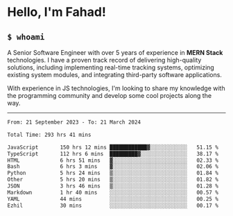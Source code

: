 <h1>Hello, I'm Fahad!</h1>

<h2><code>$ whoami</code></h2>

A Senior Software Engineer with over 5 years of experience in **MERN Stack** technologies. I have a proven track record of delivering high-quality solutions, including implementing real-time tracking systems, optimizing existing system modules, and integrating third-party software applications.

With experience in JS technologies, I'm looking to share my knowledge with the programming community and develop some cool projects along the way.

---

<!--START_SECTION:waka-->

```txt
From: 21 September 2023 - To: 21 March 2024

Total Time: 293 hrs 41 mins

JavaScript       150 hrs 12 mins ████████████▓░░░░░░░░░░░░   51.15 %
TypeScript       112 hrs 6 mins  █████████▓░░░░░░░░░░░░░░░   38.17 %
HTML             6 hrs 51 mins   ▓░░░░░░░░░░░░░░░░░░░░░░░░   02.33 %
Bash             6 hrs 3 mins    ▓░░░░░░░░░░░░░░░░░░░░░░░░   02.06 %
Python           5 hrs 24 mins   ▒░░░░░░░░░░░░░░░░░░░░░░░░   01.84 %
Other            5 hrs 20 mins   ▒░░░░░░░░░░░░░░░░░░░░░░░░   01.82 %
JSON             3 hrs 46 mins   ▒░░░░░░░░░░░░░░░░░░░░░░░░   01.28 %
Markdown         1 hr 40 mins    ░░░░░░░░░░░░░░░░░░░░░░░░░   00.57 %
YAML             44 mins         ░░░░░░░░░░░░░░░░░░░░░░░░░   00.25 %
Ezhil            30 mins         ░░░░░░░░░░░░░░░░░░░░░░░░░   00.17 %
```

<!--END_SECTION:waka-->

<!--
**heyFahad/heyFahad** is a ✨ _special_ ✨ repository because its `README.md` (this file) appears on your GitHub profile.

Here are some ideas to get you started:

- 🔭 I’m currently working on ...
- 🌱 I’m currently learning ...
- 👯 I’m looking to collaborate on ...
- 🤔 I’m looking for help with ...
- 💬 Ask me about ...
- 📫 How to reach me: ...
- 😄 Pronouns: ...
- ⚡ Fun fact: ...
-->
